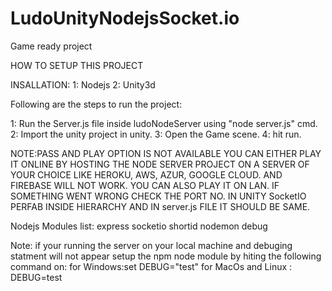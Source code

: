 # LudoUnityNodejsSocket.io
Game ready project

HOW TO SETUP THIS PROJECT

INSALLATION:
1: Nodejs
2: Unity3d

Following are the steps to run the project:

1: Run the Server.js file inside ludoNodeServer using "node server.js" cmd.
2: Import the unity project in unity.
3: Open the Game scene.
4: hit run.

NOTE:PASS AND PLAY OPTION IS NOT AVAILABLE YOU CAN EITHER PLAY IT ONLINE BY HOSTING THE NODE SERVER PROJECT
ON A SERVER OF YOUR CHOICE LIKE HEROKU, AWS, AZUR, GOOGLE CLOUD. AND FIREBASE WILL NOT WORK. YOU CAN ALSO PLAY IT ON LAN.
IF SOMETHING WENT WRONG CHECK THE PORT NO. IN UNITY SocketIO PERFAB INSIDE HIERARCHY AND IN server.js FILE IT SHOULD BE SAME.

Nodejs Modules list:
express
socketio
shortid
nodemon
debug

Note: if your running the server on your local machine and debuging statment will not appear setup the npm node module by hiting the following command on:
for Windows:set DEBUG="test"
for MacOs and Linux : DEBUG=test


